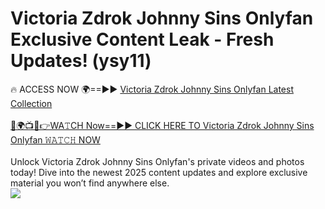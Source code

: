 # Victoria Zdrok Johnny Sins Onlyfan Exclusive Content Leak - Fresh Updates! (ysy11)

🔥 ACCESS NOW 🌍==►► <a href="https://tinyurl.com/kvy9nzfs" rel="nofollow">Victoria Zdrok Johnny Sins Onlyfan Latest Collection</a>
<br><br>
[🔴🌍📺📱👉WA𝚃CH Now==►► CLICK HERE TO Victoria Zdrok Johnny Sins Onlyfan 𝚆𝙰𝚃𝙲𝙷 NOW](https://tinyurl.com/kvy9nzfs)
<br><br>
Unlock Victoria Zdrok Johnny Sins Onlyfan's private videos and photos today! Dive into the newest 2025 content updates and explore exclusive material you won’t find anywhere else.
<br>
<a href="https://tinyurl.com/kvy9nzfs" rel="nofollow" data-target="animated-image.originalLink"><img src="https://camo.githubusercontent.com/8a4f000d20f83aca3bf7ec5f350d767afa0574a8a352519fd8cfa583a6f93a33/68747470733a2f2f692e696d6775722e636f6d2f644a486b345a712e676966" data-canonical-src="https://i.imgur.com/dJHk4Zq.gif" style="max-width: 100%; display: inline-block;" data-target="animated-image.originalImage"></a>
<br>
